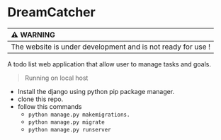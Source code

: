 # DreamCatcher
| :warning: WARNING                                           |
|:------------------------------------------------------------|
| The website is under development and is not ready for use ! |

A todo list web application that allow user to manage tasks and goals.

> Running on local host
- Install the django using python pip package manager.
- clone this repo.
- follow this commands
    - ``` python manage.py makemigrations. ```
    - ``` python manage.py migrate ```
    - ``` python manage.py runserver ```

